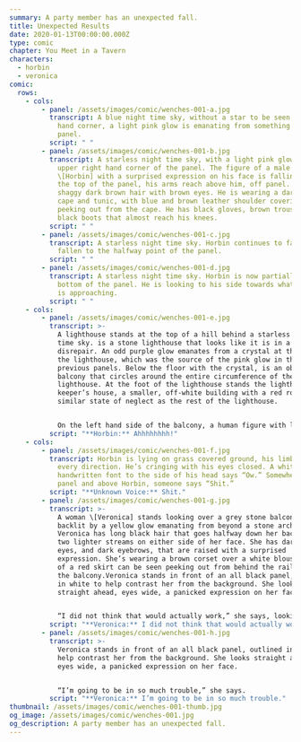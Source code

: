 ```yaml
---
summary: A party member has an unexpected fall.
title: Unexpected Results
date: 2020-01-13T00:00:00.000Z
type: comic
chapter: You Meet in a Tavern
characters:
  - horbin
  - veronica
comic:
  rows:
    - cols:
        - panel: /assets/images/comic/wenches-001-a.jpg
          transcript: A blue night time sky, without a star to be seen. In the upper right
            hand corner, a light pink glow is emanating from something off
            panel.
          script: " "
        - panel: /assets/images/comic/wenches-001-b.jpg
          transcript: A starless night time sky, with a light pink glow emanating from the
            upper right hand corner of the panel. The figure of a male halfling
            \[Horbin] with a surprised expression on his face is falling from
            the top of the panel, his arms reach above him, off panel. He has
            shaggy dark brown hair with brown eyes. He is wearing a dark blue
            cape and tunic, with blue and brown leather shoulder coverings
            peeking out from the cape. He has black gloves, brown trousers, and
            black boots that almost reach his knees.
          script: " "
        - panel: /assets/images/comic/wenches-001-c.jpg
          transcript: A starless night time sky. Horbin continues to fall, and has now
            fallen to the halfway point of the panel.
          script: " "
        - panel: /assets/images/comic/wenches-001-d.jpg
          transcript: A starless night time sky. Horbin is now partially obscured by the
            bottom of the panel. He is looking to his side towards whatever he
            is approaching.
          script: " "
    - cols:
        - panel: /assets/images/comic/wenches-001-e.jpg
          transcript: >-
            A lighthouse stands at the top of a hill behind a starless night
            time sky. is a stone lighthouse that looks like it is in a state of
            disrepair. An odd purple glow emanates from a crystal at the top of
            the lighthouse, which was the source of the pink glow in the
            previous panels. Below the floor with the crystal, is an observation
            balcony that circles around the entire circumference of the
            lighthouse. At the foot of the lighthouse stands the lighthouse
            keeper’s house, a smaller, off-white building with a red roof, in a
            similar state of neglect as the rest of the lighthouse.


            On the left hand side of the balcony, a human figure with long hair, barely illuminated by the glow of the door behind them, stands staring down at a shadowed figure falling below them in the shape of the halfling. Horbin is screaming, indicated by a white handwritten font that follows his trajectory saying “Ahhhhhhhhhh!” At the center of the observation balcony, behind the figure near the door, stands another larger figure with horns that watches the scene unfold before them.
          script: "**Horbin:** Ahhhhhhhh!"
    - cols:
        - panel: /assets/images/comic/wenches-001-f.jpg
          transcript: Horbin is lying on grass covered ground, his limbs splayed out in
            every direction. He’s cringing with his eyes closed. A white
            handwritten font to the side of his head says “Ow.” Somewhere off
            panel and above Horbin, someone says “Shit.”
          script: "**Unknown Voice:** Shit."
        - panel: /assets/images/comic/wenches-001-g.jpg
          transcript: >-
            A woman \[Veronica] stands looking over a grey stone balcony,
            backlit by a yellow glow emanating from beyond a stone archway.
            Veronica has long black hair that goes halfway down her back, with
            two lighter streams on either side of her face. She has dark brown
            eyes, and dark eyebrows, that are raised with a surprised
            expression. She’s wearing a brown corset over a white blouse. Part
            of a red skirt can be seen peeking out from behind the railing of
            the balcony.Veronica stands in front of an all black panel, outlined
            in white to help contrast her from the background. She looks
            straight ahead, eyes wide, a panicked expression on her face.


            “I did not think that would actually work,” she says, looking down at something below her.
          script: "**Veronica:** I did not think that would actually work."
        - panel: /assets/images/comic/wenches-001-h.jpg
          transcript: >-
            Veronica stands in front of an all black panel, outlined in white to
            help contrast her from the background. She looks straight ahead,
            eyes wide, a panicked expression on her face.


            “I’m going to be in so much trouble,” she says.
          script: "**Veronica:** I’m going to be in so much trouble."
thumbnail: /assets/images/comic/wenches-001-thumb.jpg
og_image: /assets/images/comic/wenches-001.jpg
og_description: A party member has an unexpected fall.
---
```

